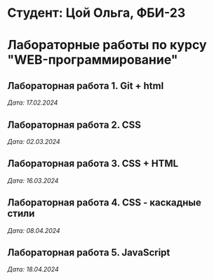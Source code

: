 # Студент: Цой Ольга, ФБИ-23

# Лабораторные работы по курсу "WEB-программирование"

## Лабораторная работа 1. Git + html

*Дата: 17.02.2024*

## Лабораторная работа 2. CSS

*Дата: 02.03.2024*

## Лабораторная работа 3. CSS + HTML

*Дата: 16.03.2024*

## Лабораторная работа 4. CSS - каскадные стили

*Дата: 08.04.2024*

## Лабораторная работа 5. JavaScript

*Дата: 18.04.2024*